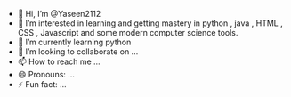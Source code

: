 - 👋 Hi, I’m @Yaseen2112
- 👀 I’m interested in learning and getting mastery in python , java , HTML , CSS , Javascript and some modern computer science tools.
- 🌱 I’m currently learning python
- 💞️ I’m looking to collaborate on ...
- 📫 How to reach me ...
- 😄 Pronouns: ...
- ⚡ Fun fact: ...

<!---
Yaseen2112/Yaseen2112 is a ✨ special ✨ repository because its `README.md` (this file) appears on your GitHub profile.
You can click the Preview link to take a look at your changes.
--->
